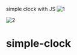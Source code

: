 simple clock with JS
![1](https://user-images.githubusercontent.com/83688429/128763683-9e290367-1f4f-495e-95b9-c15c5027dcc0.png)

![2](https://user-images.githubusercontent.com/83688429/128763676-5a65c4ac-50da-4a10-b4a0-79d1aae83487.png)
# simple-clock



